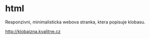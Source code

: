 # html

Responzivni, minimalisticka webova stranka, ktera popisuje klobasu. 

http://klobajzna.kvalitne.cz
